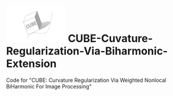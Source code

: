 # <img src="CUBELOGO.png" width = "160" height = "100"  /> CUBE-Cuvature-Regularization-Via-Biharmonic-Extension


Code for "CUBE: Curvature Regularization Via Weighted Nonlocal BiHarmonic For Image Processing"
